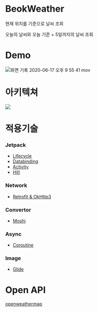 # BeokWeather
현재 위치를 기준으로 날씨 조회

오늘의 날씨와 오늘 기준 + 5일까지의 날씨 조회

# Demo
![화면 기록 2020-06-17 오후 9 55 41 mov](https://user-images.githubusercontent.com/48344355/84900875-aaeed680-b0e5-11ea-909d-1a1189e3caf3.gif)

# 아키텍쳐
![](https://developer.android.com/topic/libraries/architecture/images/final-architecture.png)

# 적용기술
### Jetpack
- [Lifecycle](https://developer.android.com/jetpack/androidx/releases/lifecycle)
- [Databinding](https://developer.android.com/jetpack/androidx/releases/databinding)
- [Activity](https://developer.android.com/jetpack/androidx/releases/activity)
- [Hilt](https://developer.android.com/jetpack/androidx/releases/hilt)
### Network
- [Retrofit & OkHttp3](https://square.github.io/retrofit/)
### Convertor
- [Moshi](https://github.com/square/moshi)
### Async
- [Coroutine](https://github.com/Kotlin/kotlinx.coroutines)
### Image
- [Glide](https://github.com/bumptech/glide)

# Open API
[openweathermap](https://openweathermap.org/api)
